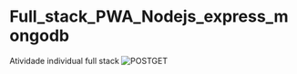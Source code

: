 # Full_stack_PWA_Nodejs_express_mongodb
Atividade individual full stack
![POSTGET](https://github.com/diegodbf/Full_stack_PWA_Nodejs_express_mongodb/assets/101150281/838780d7-89a8-448c-80a3-7596a90e76a5)

